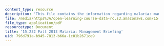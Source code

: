 ```yaml
---
content_type: resource
description: 'This file contains the information regarding malaria: management briefing.'
file: /media/https%3A/open-learning-course-data-rc.s3.amazonaws.com/15-232-business-model-innovation-global-health-in-frontier-markets-fall-2013/796d791ab9457813b66a1c01b2671ce9_MIT15_232F13_a1_malaria_3.pdf
file_type: application/pdf
resourcetype: Document
title: '15.232 Fall 2013 Malaria: Management Briefing'
uid: 796d791a-b945-7813-b66a-1c01b2671ce9
---
```

